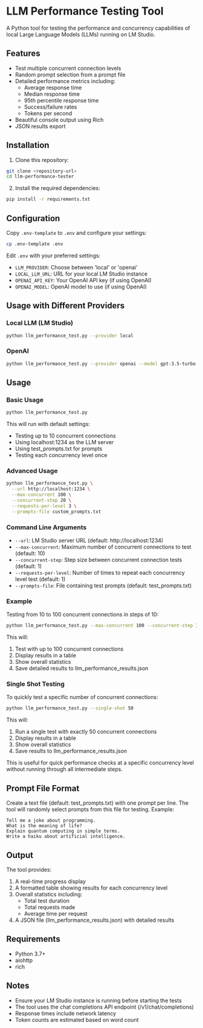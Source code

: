 # LLM Performance Testing Tool

A Python tool for testing the performance and concurrency capabilities of local Large Language Models (LLMs) running on LM Studio.

## Features

- Test multiple concurrent connection levels
- Random prompt selection from a prompt file
- Detailed performance metrics including:
  - Average response time
  - Median response time
  - 95th percentile response time
  - Success/failure rates
  - Tokens per second
- Beautiful console output using Rich
- JSON results export

## Installation

1. Clone this repository:
```bash
git clone <repository-url>
cd llm-performance-tester
```

2. Install the required dependencies:
```bash
pip install -r requirements.txt
```

## Configuration

Copy `.env-template` to `.env` and configure your settings:

```bash
cp .env-template .env
```

Edit `.env` with your preferred settings:
- `LLM_PROVIDER`: Choose between 'local' or 'openai'
- `LOCAL_LLM_URL`: URL for your local LM Studio instance
- `OPENAI_API_KEY`: Your OpenAI API key (if using OpenAI)
- `OPENAI_MODEL`: OpenAI model to use (if using OpenAI)

## Usage with Different Providers

### Local LLM (LM Studio)
```bash
python llm_performance_test.py --provider local
```

### OpenAI
```bash
python llm_performance_test.py --provider openai --model gpt-3.5-turbo
```

## Usage

### Basic Usage

```bash
python llm_performance_test.py
```

This will run with default settings:
- Testing up to 10 concurrent connections
- Using localhost:1234 as the LLM server
- Using test_prompts.txt for prompts
- Testing each concurrency level once

### Advanced Usage

```bash
python llm_performance_test.py \
  --url http://localhost:1234 \
  --max-concurrent 100 \
  --concurrent-step 20 \
  --requests-per-level 3 \
  --prompts-file custom_prompts.txt
```

### Command Line Arguments

- `--url`: LM Studio server URL (default: http://localhost:1234)
- `--max-concurrent`: Maximum number of concurrent connections to test (default: 10)
- `--concurrent-step`: Step size between concurrent connection tests (default: 1)
- `--requests-per-level`: Number of times to repeat each concurrency level test (default: 1)
- `--prompts-file`: File containing test prompts (default: test_prompts.txt)

### Example

Testing from 10 to 100 concurrent connections in steps of 10:
```bash
python llm_performance_test.py --max-concurrent 100 --concurrent-step 10
```

This will:
1. Test with up to 100 concurrent connections
2. Display results in a table
3. Show overall statistics
4. Save detailed results to llm_performance_results.json

### Single Shot Testing

To quickly test a specific number of concurrent connections:
```bash
python llm_performance_test.py --single-shot 50
```

This will:
1. Run a single test with exactly 50 concurrent connections
2. Display results in a table
3. Show overall statistics
4. Save results to llm_performance_results.json

This is useful for quick performance checks at a specific concurrency level without running through all intermediate steps.

## Prompt File Format

Create a text file (default: test_prompts.txt) with one prompt per line. The tool will randomly select prompts from this file for testing. Example:

```text
Tell me a joke about programming.
What is the meaning of life?
Explain quantum computing in simple terms.
Write a haiku about artificial intelligence.
```

## Output

The tool provides:
1. A real-time progress display
2. A formatted table showing results for each concurrency level
3. Overall statistics including:
   - Total test duration
   - Total requests made
   - Average time per request
4. A JSON file (llm_performance_results.json) with detailed results

## Requirements

- Python 3.7+
- aiohttp
- rich

## Notes

- Ensure your LM Studio instance is running before starting the tests
- The tool uses the chat completions API endpoint (/v1/chat/completions)
- Response times include network latency
- Token counts are estimated based on word count